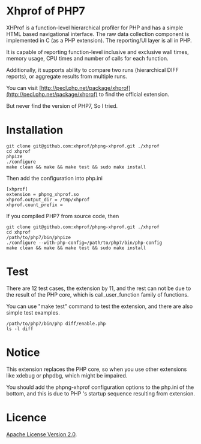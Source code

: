 # Xhprof of PHP7

XHProf is a function-level hierarchical profiler for PHP
and has a simple HTML based navigational interface.
The raw data collection component is implemented in C (as a PHP extension).
The reporting/UI layer is all in PHP.

It is capable of reporting function-level inclusive and exclusive wall times,
memory usage, CPU times and number of calls for each function.

Additionally, it supports ability to compare two runs (hierarchical DIFF reports),
or aggregate results from multiple runs.

You can visit [http://pecl.php.net/package/xhprof](http://pecl.php.net/package/xhprof)
to find the official extension.

But never find the version of PHP7, So I tried.




# Installation

    git clone git@github.com:xhprof/phpng-xhprof.git ./xhprof
	cd xhprof
	phpize
	./configure
	make clean && make && make test && sudo make install



Then add the configuration into php.ini

    [xhprof]
    extension = phpng_xhprof.so
    xhprof.output_dir = /tmp/xhprof
    xhprof.count_prefix =



If you compiled PHP7 from source code, then

    git clone git@github.com:xhprof/phpng-xhprof.git ./xhprof
    cd xhprof
    /path/to/php7/bin/phpize
    ./configure --with-php-config=/path/to/php7/bin/php-config
    make clean && make && make test && sudo make install




# Test

There are 12 test cases, the extension by 11,
and the rest can not be due to the result of the PHP core,
which is call\_user\_function family of functions.

You can use "make test" command to test the extension,
and there are also simple test examples.

    /path/to/php7/bin/php diff/enable.php
    ls -l diff




# Notice

This extension replaces the PHP core, so when you use other extensions like xdebug or phpdbg,
which might be impaired.

You should add the phpng-xhprof configuration options to the php.ini of the bottom,
and this is due to PHP 's startup sequence resulting from extension.




# Licence

[Apache License Version 2.0](http://www.apache.org/licenses/LICENSE-2.0).

